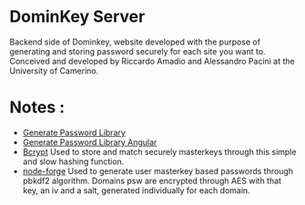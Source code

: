 # DominKey Server
Backend side of Dominkey, website developed with the purpose of generating and storing password securely for each site you want to. Conceived and developed by Riccardo Amadio and Alessandro Pacini at the University of Camerino.

# Notes :
* [Generate Password Library](https://github.com/brendanashworth/generate-password)
* [Generate Password Library Angular](https://github.com/xama5/generate-password-browser)
* [Bcrypt](https://www.npmjs.com/package/bcrypt) 
  Used to store and match securely masterkeys through this simple and slow hashing function.
* [node-forge](https://www.npmjs.com/package/node-forge)
  Used to generate user masterkey based passwords through pbkdf2 algorithm. Domains psw are encrypted through AES with that key, an iv and 
  a salt, generated individually for each domain.

